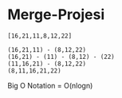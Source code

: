 # Merge-Projesi

    [16,21,11,8,12,22]

    (16,21,11) - (8,12,22)
    (16,21) - (11) - (8,12) - (22)
    (11,16,21) - (8,12,22)
    (8,11,16,21,22)

Big O Notation = O(nlogn)
